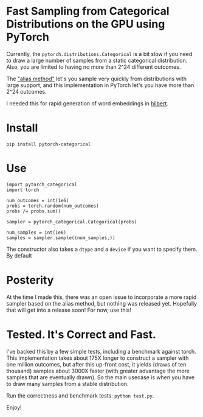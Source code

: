 # Fast Sampling from Categorical Distributions on the GPU using PyTorch

Currently, the `pytorch.distributions.Categorical` is a bit slow if you
need to draw a large number of samples from a static categorical distribution.
Also, you are limited to having no more than 2^24 different outcomes.

The 
["alias method"](http://cgi.cs.mcgill.ca/~enewel3/posts/alias-method/index.html)
let's you sample very quickly from distributions with large support, and this
implementation in PyTorch let's you have more than 2^24 outcomes.

I needed this for rapid generation of word embeddings in
[hilbert](https://github.com/enewe101/hilbert).

# Install

``pip install pytorch-categorical``

# Use

    import pytorch_categorical
	import torch

	num_outcomes = int(1e6)
    probs = torch.random(num_outcomes)
	probs /= probs.sum()

	sampler = pytorch_categorical.Categorical(probs)

	num_samples = int(1e6)
	samples = sampler.sample((num_samples,))

The constructor also takes a `dtype` and a `device` if you want to specify 
them.  By default

# Posterity
At the time I made this, there was an open issue to incorporate a more rapid
sampler based on the alias method, but nothing was released yet.  Hopefully
that will get into a release soon!  For now, use this!

# Tested.  It's Correct and Fast.
I've backed this by a few simple tests, including a benchmark against torch.
This implementation takes about 175X longer to construct a sampler with one
million outcomes, but after this up-front cost, it yields (draws of ten
thousand) samples about 3000X faster (with greater advantage the more samples
that are eventually drawn).  So the main usecase is when you have to draw many
samples from a stable distribution.

Run the correctness and benchmark tests: ``python test.py``.

Enjoy!

